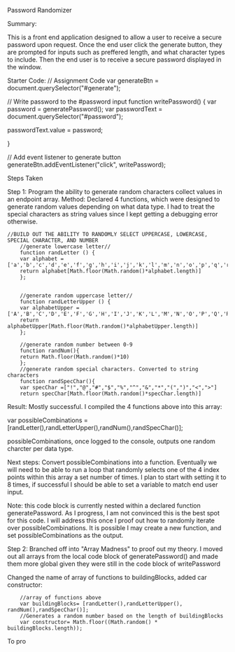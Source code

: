 Password Randomizer

Summary:

This is a front end application designed to allow a user to receive a secure password upon request. Once the end user click the generate button, they are prompted for inputs such as preffered length, and what character types to include. Then the end user is to receive a secure password displayed in the window.


Starter Code:
// Assignment Code
var generateBtn = document.querySelector("#generate");

// Write password to the #password input
function writePassword() {
  var password = generatePassword();
  var passwordText = document.querySelector("#password");

  passwordText.value = password;

}

// Add event listener to generate button
generateBtn.addEventListener("click", writePassword);

Steps Taken

Step 1: Program the ability to generate random characters collect values in an endpoint array.
Method: Declared 4 functions, which were designed to generate random values depending on what data type. I had to treat the special characters as string values since I kept getting a debugging error otherwise. 

    //BUILD OUT THE ABILITY TO RANDOMLY SELECT UPPERCASE, LOWERCASE, SPECIAL CHARACTER, AND NUMBER 
        //generate lowercase letter//
        function randLetter () {
        var alphabet =['a','b','c','d','e','f','g','h','i','j','k','l','m','n','o','p','q','r','s','t','u','v','w','x','y','z'];
        return alphabet[Math.floor(Math.random()*alphabet.length)]
        };
        
        
        //generate random uppercase letter//
        function randLetterUpper () {
        var alphabetUpper =['A','B','C','D','E','F','G','H','I','J','K','L','M','N','O','P','Q','R','S','T','U','V','W','X','Y','Z']
        return alphabetUpper[Math.floor(Math.random()*alphabetUpper.length)]
        };
            
        //generate random number between 0-9
        function randNum(){ 
        return Math.floor(Math.random()*10)
        };
        //generate random special characters. Converted to string characters
        function randSpecChar(){
        var specChar =["!","@","#","$","%","^","&","*","(",")","<",">"]
        return specChar[Math.floor(Math.random()*specChar.length)]

Result: Mostly successful. I compiled the 4 functions above into this array:

   var possibleCombinations = [randLetter(),randLetterUpper(),randNum(),randSpecChar()];

possibleCombinations, once logged to the console, outputs one random charcter per data type.



Next steps: Convert possibleCombinations into a function. Eventually we will need to be able to run a loop that randomly selects one of the 4 index points within this array a set number of times. I plan to start with setting it to 8 times, if successful I should be able to set a variable to match end user input.

Note: this code block is currently nested within a declared function generatePassword. As I progress, I am not convinced this is the best spot for this code. I will address this once I proof out how to randomly iterate over possibleCombinations. It is possible I may create a new function, and set possibleCombinations as the output. 

Step 2: Branched off into "Array Madness" to proof out my theory. I moved out all arrays from the local code block of generatePassword() and made them more global given they were still in the code block of writePassword

Changed the name of array of functions to buildingBlocks, added car constructor:
 
        //array of functions above
        var buildingBlocks= [randLetter(),randLetterUpper(), randNum(),randSpecChar()];      
        //Generates a random number based on the length of buildingBlocks
        var constructor= Math.floor((Math.random() * buildingBlocks.length));
    
    
To pro